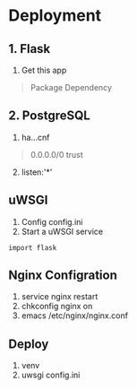 # Deployment

## 1. Flask
1. Get this app
> Package Dependency

## 2. PostgreSQL
1. ha...cnf
> 0.0.0.0/0 trust
2. listen:'*'

## uWSGI
1. Config config.ini
2. Start a uWSGI service

`import flask`

## Nginx Configration
1. service nginx restart
2. chkconfig nginx on
3. emacs /etc/nginx/nginx.conf

## Deploy
1. venv
2. uwsgi config.ini